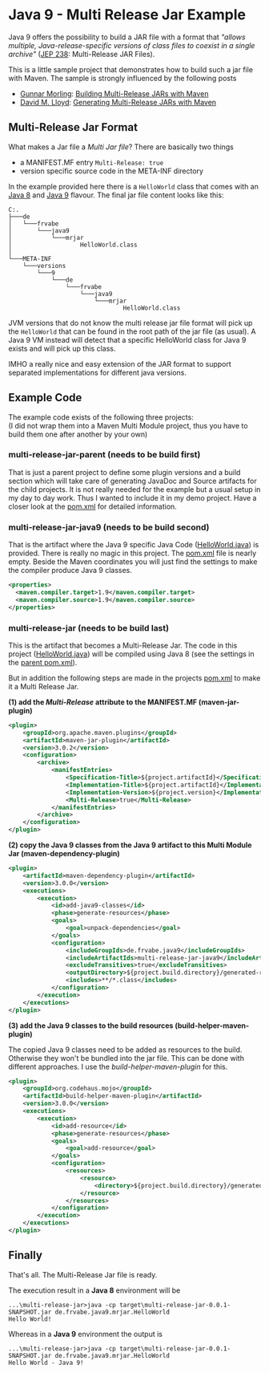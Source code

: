 # Java 9 - Multi Release Jar Example

Java 9 offers the possibility to build a JAR file with a format that _"allows multiple, Java-release-specific versions of class files to coexist in a single archive"_ ([JEP 238](http://openjdk.java.net/jeps/238): Multi-Release JAR Files).

This is a little sample project that demonstrates how to build such a jar file with Maven. The sample is strongly influenced by the following posts
* [Gunnar Morling](https://twitter.com/gunnarmorling): [Building Multi-Release JARs with Maven](http://in.relation.to/2017/02/13/building-multi-release-jars-with-maven/)
* [David M. Lloyd](https://twitter.com/dmlloyd0): [Generating Multi-Release JARs with Maven](http://word-bits.flurg.com/multrelease-jars/)

## Multi-Release Jar Format

What makes a Jar file a _Multi Jar file_? There are basically two things
* a MANIFEST.MF entry `Multi-Release: true`
* version specific source code in the META-INF directory

In the example provided here there is a `HelloWorld` class that comes with an [Java 8](multi-release-jar/src/main/java/de/frvabe/java9/mrjar/HelloWorld.java) and [Java 9](multi-release-jar-java9/src/main/java/de/frvabe/java9/mrjar/HelloWorld.java) flavour. The final jar file content looks like this:

```
C:.
├───de
│   └───frvabe
│       └───java9
│           └───mrjar
│                   HelloWorld.class
│
└───META-INF
    └───versions
        └───9
            └───de
                └───frvabe
                    └───java9
                        └───mrjar
                                HelloWorld.class
```
JVM versions that do not know the multi release jar file format will pick up the `HelloWorld` that can be found in the root path of the jar file (as usual). A Java 9 VM instead will detect that a specific HelloWorld class for Java 9 exists and will pick up this class.

IMHO a really nice and easy extension of the JAR format to support separated implementations for different java versions.

## Example Code

The example code exists of the following three projects:   
(I did not wrap them into a Maven Multi Module project, thus you have to build them one after another by your own)

### multi-release-jar-parent (needs to be build first)

That is just a parent project to define some plugin versions and a build section which will take care of generating JavaDoc and Source artifacts for the child projects. It is not really needed for the example but a usual setup in my day to day work. Thus I wanted to include it in my demo project. Have a closer look at the [pom.xml](multi-release-jar-parent/pom.xml) for detailed information.

### multi-release-jar-java9 (needs to be build second)

That is the artifact where the Java 9 specific Java Code ([HelloWorld.java](multi-release-jar-java9/src/main/java/de/frvabe/java9/mrjar/HelloWorld.java)) is provided. There is really no magic in this project. The [pom.xml](multi-release-jar-java9/pom.xml) file is nearly empty. Beside the Maven coordinates you will just find the settings to make the compiler produce Java 9 classes.

```xml
<properties>
  <maven.compiler.target>1.9</maven.compiler.target>
  <maven.compiler.source>1.9</maven.compiler.source>
</properties>
```

### multi-release-jar (needs to be build last)

This is the artifact that becomes a Multi-Release Jar. The code in this project ([HelloWorld.java](multi-release-jar/src/main/java/de/frvabe/java9/mrjar/HelloWorld.java)) will be compiled using Java 8 (see the settings in the [parent pom.xml](multi-release-jar-parent/pom.xml)).

But in addition the following steps are made in the projects [pom.xml](multi-release-jar/pom.xml) to make it a Multi Release Jar.

**(1) add the _Multi-Release_ attribute to the MANIFEST.MF (maven-jar-plugin)**

```xml
<plugin>
	<groupId>org.apache.maven.plugins</groupId>
	<artifactId>maven-jar-plugin</artifactId>
	<version>3.0.2</version>
	<configuration>
		<archive>
			<manifestEntries>
				<Specification-Title>${project.artifactId}</Specification-Title>
				<Implementation-Title>${project.artifactId}</Implementation-Title>
				<Implementation-Version>${project.version}</Implementation-Version>
				<Multi-Release>true</Multi-Release>
			</manifestEntries>
		</archive>
	</configuration>
</plugin>
```

**(2) copy the Java 9 classes from the Java 9 artifact to this Multi Module Jar (maven-dependency-plugin)**

```xml
<plugin>
	<artifactId>maven-dependency-plugin</artifactId>
	<version>3.0.0</version>
	<executions>
		<execution>
			<id>add-java9-classes</id>
			<phase>generate-resources</phase>
			<goals>
				<goal>unpack-dependencies</goal>
			</goals>
			<configuration>
				<includeGroupIds>de.frvabe.java9</includeGroupIds>
				<includeArtifactIds>multi-release-jar-java9</includeArtifactIds>
				<excludeTransitives>true</excludeTransitives>
				<outputDirectory>${project.build.directory}/generated-resources/META-INF/versions/9</outputDirectory>
				<includes>**/*.class</includes>
			</configuration>
		</execution>
	</executions>
</plugin>
```

**(3) add the Java 9 classes to the build resources (build-helper-maven-plugin)**

The copied Java 9 classes need to be added as resources to the build. Otherwise they won't be bundled into the jar file. This can be done with different approaches. I use the _build-helper-maven-plugin_ for this.

```xml
<plugin>
	<groupId>org.codehaus.mojo</groupId>
	<artifactId>build-helper-maven-plugin</artifactId>
	<version>3.0.0</version>
	<executions>
		<execution>
			<id>add-resource</id>
			<phase>generate-resources</phase>
			<goals>
				<goal>add-resource</goal>
			</goals>
			<configuration>
				<resources>
					<resource>
						<directory>${project.build.directory}/generated-resources/</directory>
					</resource>
				</resources>
			</configuration>
		</execution>
	</executions>
</plugin>
```

## Finally

That's all. The Multi-Release Jar file is ready.

The execution result in a **Java 8** environment will be

```
...\multi-release-jar>java -cp target\multi-release-jar-0.0.1-SNAPSHOT.jar de.frvabe.java9.mrjar.HelloWorld
Hello World!
```

Whereas in a **Java 9** environment the output is

```
...\multi-release-jar>java -cp target\multi-release-jar-0.0.1-SNAPSHOT.jar de.frvabe.java9.mrjar.HelloWorld
Hello World - Java 9!
```
